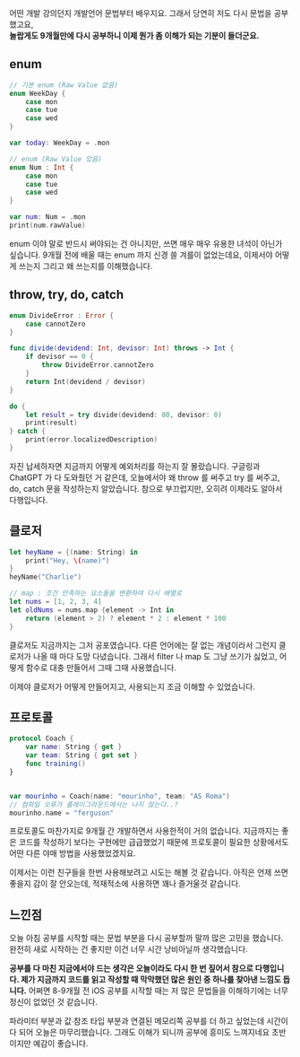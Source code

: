 어떤 개발 강의던지 개발언어 문법부터 배우지요. 그래서 당연히 저도 다시 문법을 공부했고요,<br> **놀랍게도 9개월만에 다시 공부하니 이제 뭔가 좀 이해가 되는 기분이 들더군요.**


## enum 
```swift 
// 기본 enum (Raw Value 없음)
enum WeekDay {
    case mon
    case tue
    case wed
}

var today: WeekDay = .mon

// enum (Raw Value 있음)
enum Num : Int {
    case mon
    case tue
    case wed
}

var num: Num = .mon
print(num.rawValue)

```
enum 이야 말로 반드시 써야되는 건 아니지만, 쓰면 매우 매우 유용한 녀석이 아닌가 싶습니다. 9개월 전에 배울 때는 enum 까지 신경 쓸 겨를이 없었는데요, 이제서야 어떻게 쓰는지 그리고 왜 쓰는지를 이해했습니다.

## throw, try, do, catch

```swift
enum DivideError : Error {
    case cannotZero
}

func divide(devidend: Int, devisor: Int) throws -> Int {
    if devisor == 0 {
        throw DivideError.cannotZero
    }
    return Int(devidend / devisor)
}

do {
    let result = try divide(devidend: 80, devisor: 0)
    print(result)
} catch {
    print(error.localizedDescription)
}
```

자진 납세하자면 지금까지 어떻게 예외처리를 하는지 잘 몰랐습니다. 구글링과 ChatGPT 가 다 도와줬던 거 같은데, 오늘에서야 왜 throw 를 써주고 try 를 써주고, do, catch 문을 작성하는지 알았습니다. 참으로 부끄럽지만, 오히려 이제라도 알아서 다행입니다.


## 클로저
```swift
let heyName = {(name: String) in
    print("Hey, \(name)")
}
heyName("Charlie")

// map : 조건 만족하는 요소들을 변환하여 다시 배열로
let nums = [1, 2, 3, 4]
let oldNums = nums.map {element -> Int in
    return (element > 2) ? element * 2 : element * 100
}
```
클로저도 지금까지는 그저 공포였습니다. 다른 언어에는 잘 없는 개념이라서 그런지 클로저가 나올 때 마다 도망 다녔습니다. 그래서 filter 나 map 도 그냥 쓰기가 싫었고, 어떻게 함수로 대충 만들어서 그때 그때 사용했습니다. 

이제야 클로저가 어떻게 만들어지고, 사용되는지 조금 이해할 수 있었습니다. 

## 프로토콜
```swift
protocol Coach {
    var name: String { get }
    var team: String { get set }
    func training()
}


var mourinho = Coach(name: "mourinho", team: "AS Roma")
// 컴파일 오류가 플레이그라운드에서는 나지 않는다..?
mourinho.name = "ferguson"
```

프로토콜도 마찬가지로 9개월 간 개발하면서 사용한적이 거의 없습니다. 지금까지는 좋은 코드를 작성하기 보다는 구현에만 급급했었기 때문에 프로토콜이 필요한 상황에서도 어떤 다른 야매 방법을 사용했었겠지요.

이제서는 이런 친구들을 한번 사용해보려고 시도는 해볼 것 같습니다. 아직은 언제 쓰면 좋을지 감이 잘 안오는데, 적재적소에 사용하면 꽤나 즐거울것 같습니다.

## 느낀점

오늘 아침 공부를 시작할 때는 문법 부분을 다시 공부할까 말까 많은 고민을 했습니다. 완전히 새로 시작하는 건 좋지만 이건 너무 시간 낭비아닐까 생각했습니다. 

**공부를 다 마친 지금에서야 드는 생각은 오늘이라도 다시 한 번 짚어서 참으로 다행입니다. 제가 지금까지 코드를 읽고 작성할 때 막막했던 많은 원인 중 하나를 찾아낸 느낌도 듭니다.** 어쩌면 8-9개월 전 iOS 공부를 시작할 때는 저 많은 문법들을 이해하기에는 너무 정신이 없었던 것 같습니다. 

파라미터 부분과 값∙참조 타입 부분과 연결된 메모리쪽 공부를 더 하고 싶었는데 시간이 다 되어 오늘은 마무리했습니다. 그래도 이해가 되니까 공부에 흥미도 느껴지네요 초반이지만 예감이 좋습니다.
